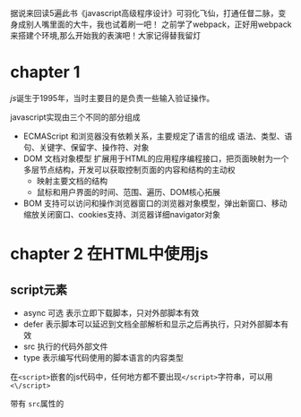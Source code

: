 据说来回读5遍此书《javascript高级程序设计》可羽化飞仙，打通任督二脉，变身成别人嘴里面的大牛，我也试着刷一吧！
之前学了webpack，正好用webpack来搭建个环境,那么开始我的表演吧！大家记得替我留灯

# chapter 1

*js*诞生于1995年，当时主要目的是负责一些输入验证操作。

javascript实现由三个不同的部分组成
- ECMAScript 和浏览器没有依赖关系，主要规定了语言的组成 语法、类型、语句、关键字、保留字、操作符、对象
- DOM 文档对象模型 扩展用于HTML的应用程序编程接口，把页面映射为一个多层节点结构，开发可以获取控制页面的内容和结构的主动权
    - 映射主要文档的结构
    - 鼠标和用户界面的时间、范围、遍历、DOM核心拓展
- BOM 支持可以访问和操作浏览器窗口的浏览器对象模型，弹出新窗口、移动缩放关闭窗口、cookies支持、浏览器详细navigator对象

# chapter 2 在HTML中使用js

## script元素 

- async 可选 表示立即下载脚本，只对外部脚本有效
- defer 表示脚本可以延迟到文档全部解析和显示之后再执行，只对外部脚本有效
- src 执行的代码外部文件
- type 表示编写代码使用的脚本语言的内容类型

在`<script>`嵌套的js代码中，任何地方都不要出现`</script>`字符串，可以用 `<\/script>`

带有 `src`属性的<script>元素不应该在`<script>`标签之间有额外的js代码，如果这样操作，嵌入的代码会被忽略
只要不存在defer和async属性，浏览器会按照<script>元素在页面的先后顺序对他们一次进行解析

### 标签的位置

在`<head>`元素中的js,意味着必须等到全部js代码都被下载解析和执行完成后才能呈现页面的内容

可以放在`<body>`元素中后面，可以避免空白


### 延迟脚本

defer 立即下载，延迟执行，相当于把js放在了body中的最后

现实中延迟脚本不一定按顺序执行，也不一定在DOMContentLoaded(构建dom树)执行，最好只有一个延迟脚本

### 异步脚本

async 立即执行，不会堵塞资源的加载和页面的加载，一旦下载好就会执行，不保证按顺序执行